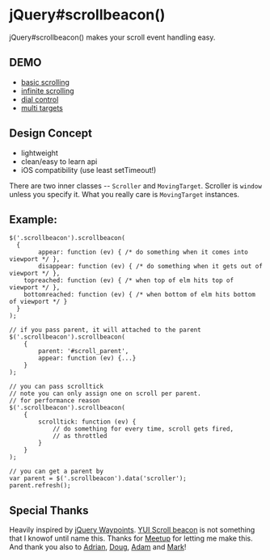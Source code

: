 jQuery#scrollbeacon()
=====================

jQuery#scrollbeacon() makes your scroll event handling easy.

## DEMO

* [basic scrolling](http://beatak.github.com/jquery-scrollbeacon/)
* [infinite scrolling](http://beatak.github.com/jquery-scrollbeacon/infinitescroll.html)
* [dial control](http://beatak.github.com/jquery-scrollbeacon/dial.html)
* [multi targets](http://beatak.github.com/jquery-scrollbeacon/multitargets.html)

## Design Concept

* lightweight
* clean/easy to learn api
* iOS compatibility (use least setTimeout!)

There are two inner classes -- `Scroller` and `MovingTarget`.
Scroller is `window` unless you specify it.
What you really care is `MovingTarget` instances.

## Example:

    $('.scrollbeacon').scrollbeacon(
      {
    		appear: function (ev) { /* do something when it comes into viewport */ },
    		disappear: function (ev) { /* do something when it gets out of viewport */ },
        topreached: function (ev) { /* when top of elm hits top of viewport */ },
        bottomreached: function (ev) { /* when bottom of elm hits bottom of viewport */ }
      }
    );

    // if you pass parent, it will attached to the parent
    $('.scrollbeacon').scrollbeacon(
    	{
    		parent: '#scroll_parent',
    		appear: function (ev) {...}
    	}
    );

    // you can pass scrolltick
    // note you can only assign one on scroll per parent.
    // for performance reason
    $('.scrollbeacon').scrollbeacon(
    	{
    		scrolltick: function (ev) {
    			// do something for every time, scroll gets fired,
    			// as throttled
    		}
    	}
    );

    // you can get a parent by
    var parent = $('.scrollbeacon').data('scroller');
    parent.refresh();

## Special Thanks

Heavily inspired by [jQuery Waypoints](http://imakewebthings.com/jquery-waypoints/).  [YUI Scroll beacon](http://yuilibrary.com/gallery/show/scroll-beacon) is not something that I knowof until name this.  Thanks for [Meetup](http://www.meetup.com/) for letting me make this.  And thank you also to [Adrian](http://twitter.com/adrianparsons), [Doug](http://twitter.com/softprops), [Adam](http://twitter.com/akdetrick) and [Mark](http://twitter.com/fishmongr)!